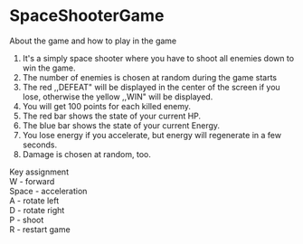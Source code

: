 # SpaceShooterGame
About the game and how to play in the game

 <ol>
    <li>It's a simply space shooter where you have to shoot all enemies down to win the game.</li>
    <li>The number of enemies is chosen at random during the game starts</li>
    <li>The red ,,DEFEAT" will be displayed in the center of the screen if you lose, otherwise the yellow ,,WIN" will be displayed.</li>
    <li>You will get 100 points for each killed enemy.</li>
    <li>The red bar shows the state of your current HP.</li>
    <li>The blue bar shows the state of your current Energy.</li>
    <li>You lose energy if you accelerate, but energy will regenerate in a few seconds.</li>
    <li>Damage is chosen at random, too.</li>
    
 </ol> 

Key assignment<br>
W - forward<br>
Space - acceleration<br>
A - rotate left<br>
D - rotate right<br>
P - shoot<br>
R - restart game<br>